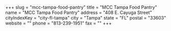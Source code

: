 +++
slug = "mcc-tampa-food-pantry"
title = "MCC Tampa Food Pantry"
name = "MCC Tampa Food Pantry"
address = "408 E. Cayuga Street"
cityIndexKey = "city-fl-tampa"
city = "Tampa"
state = "FL"
postal = "33603"
website = ""
phone = "813-239-1951"
fax = ""
+++
